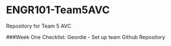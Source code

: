 # ENGR101-Team5AVC
Repository for Team 5 AVC


###Week One Checklist:
Geordie - Set up team Github Repository


